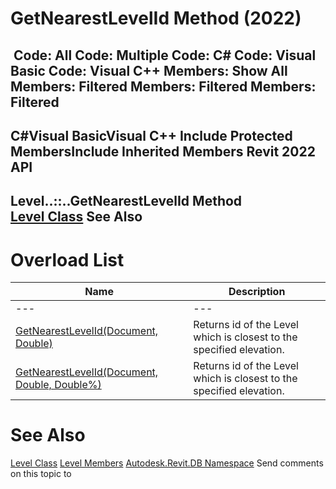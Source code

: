 # GetNearestLevelId Method (2022)

﻿
 Code: All Code: Multiple Code: C# Code: Visual Basic Code: Visual C++  Members: Show All Members: Filtered Members: Filtered Members: Filtered   
---  
C#Visual BasicVisual C++
Include Protected MembersInclude Inherited Members
Revit 2022 API  
---  
Level..::..GetNearestLevelId Method   
[Level Class](577e5d4e-a558-118c-9dea-3b810b061775.md "Level Class") See Also  
---  
# Overload List
| Name | Description |
| --- | --- |
| --- | --- | --- |
| [GetNearestLevelId(Document, Double)](1c70cf7c-bcca-7ebf-99e3-8514e159f089.md "GetNearestLevelId Method \(Document, Double\)") | Returns id of the Level which is closest to the specified elevation. |
| [GetNearestLevelId(Document, Double, Double%)](55993839-649f-f73e-ce10-1f37128c3b43.md "GetNearestLevelId Method \(Document, Double, Double\)") | Returns id of the Level which is closest to the specified elevation. |

# See Also
[Level Class](577e5d4e-a558-118c-9dea-3b810b061775.md "Level Class")
[Level Members](42715128-e45b-1c56-25fa-84a0855a3012.md "Level Members")
[Autodesk.Revit.DB Namespace](87546ba7-461b-c646-cbb1-2cb8f5bff8b2.md "Autodesk.Revit.DB Namespace")
Send comments on this topic to 